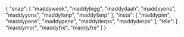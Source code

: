 {
  "snap": [
    "maddyweek",
    "maddybigg",
    "maddydaah",
    "maddyyons",
    "maddyyons",
    "maddyfanp",
    "maddyfanp"
  ],
  "insta": [
    "maddypim",
    "maddypene",
    "maddypene",
    "maddyderps",
    "maddyderps"
  ],
  "tele": [
    "maddymor",
    "maddyfre",
    "maddyfre"
  ]
}
